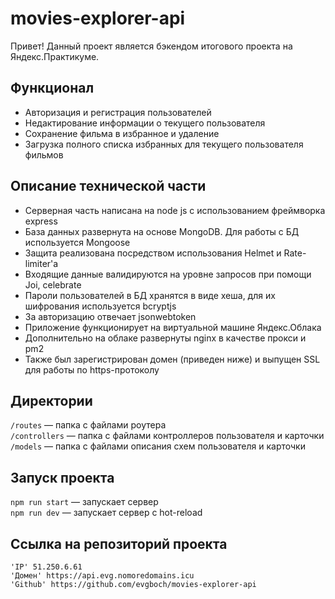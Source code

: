 # movies-explorer-api

Привет! Данный проект является бэкендом итогового проекта на Яндекс.Практикуме.

## Функционал

* Авторизация и регистрация пользователей
* Hедактирование информации о текущего пользователя
* Сохранение фильма в избранное и удаление
* Загрузка полного списка избранных для текущего пользователя фильмов

## Описание технической части

* Серверная часть написана на node js с использованием фреймворка express
* База данных развернута на основе MongoDB. Для работы с БД используется Mongoose
* Защита реализована посредством использования Helmet и Rate-limiter'a
* Входящие данные валидируются на уровне запросов при помощи Joi, celebrate
* Пароли пользователей в БД хранятся в виде хеша, для их шифрования используется bcryptjs
* За авторизацию отвечает jsonwebtoken
* Приложение функционирует на виртуальной машине Яндекс.Облака
* Дополнительно на облаке развернуты nginx в качестве прокси и pm2
* Также был зарегистрирован домен (приведен ниже) и выпущен SSL для работы по https-протоколу

## Директории

`/routes` — папка с файлами роутера  
`/controllers` — папка с файлами контроллеров пользователя и карточки   
`/models` — папка с файлами описания схем пользователя и карточки  
  
## Запуск проекта

`npm run start` — запускает сервер   
`npm run dev` — запускает сервер с hot-reload

## Ссылка на репозиторий проекта

```
'IP' 51.250.6.61
'Домен' https://api.evg.nomoredomains.icu
'Github' https://github.com/evgboch/movies-explorer-api
```

